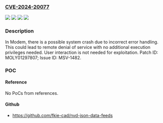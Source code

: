 ### [CVE-2024-20077](https://cve.mitre.org/cgi-bin/cvename.cgi?name=CVE-2024-20077)
![](https://img.shields.io/static/v1?label=Product&message=MT2731%2C%20MT6739%2C%20MT6761%2C%20MT6762%2C%20MT6763%2C%20MT6765%2C%20MT6767%2C%20MT6768%2C%20MT6769%2C%20MT6771%2C%20MT8666%2C%20MT8667%2C%20MT8765%2C%20MT8766%2C%20MT8768%2C%20MT8781%2C%20MT8786%2C%20MT8788&color=blue)
![](https://img.shields.io/static/v1?label=Version&message=-%20&color=brightgreen)
![](https://img.shields.io/static/v1?label=Version&message=Modem%20LR12A%20&color=brightgreen)
![](https://img.shields.io/static/v1?label=Vulnerability&message=CWE-119%20Improper%20Restriction%20of%20Operations%20within%20the%20Bounds%20of%20a%20Memory%20Buffer&color=brightgreen)

### Description

In Modem, there is a possible system crash due to incorrect error handling. This could lead to remote denial of service with no additional execution privileges needed. User interaction is not needed for exploitation. Patch ID: MOLY01297807; Issue ID: MSV-1482.

### POC

#### Reference
No PoCs from references.

#### Github
- https://github.com/fkie-cad/nvd-json-data-feeds

